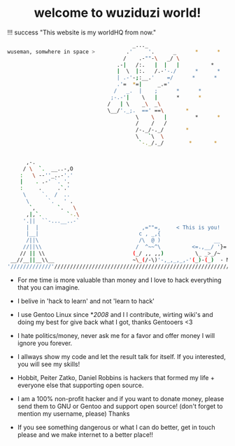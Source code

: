 <h1 align="center">welcome to wuziduzi world!</h1>

!!! success "This website is my worldHQ from now."

```sh
                                        _..._
wuseman, somwhere in space >          .'     '.      _      *      *
                                     /    .-""-\   _/ \  
                                   .-|   /:.   |  |   |          *      *
                                   |  \  |:.   /.-'-./      *      *
                                   | .-'-;:__.'    =/      *      *
                                   .'=  *=|     _.='
                                  /   _.  |    ;      *      *
                                 ;-.-'|    \   |      *      *
                                /   | \    _\  _\           
                                \__/'._;.  ==' ==\       *          
                                         \    \   |         *      *
                                         /    /   /
                                         /-._/-._/       *             *
                                         \   `\  \
                                          `-._/._/        *       *
          

      ,-.
     / \  `.  __..-,O
    :   \ --''_..-'.'
    |    . .-' `. '.
    :     .     .`.'
     \     `.  /  ..
      \      `.   ' .
       `,       `.   \
      ,|,`.        `-.\
     '.||  ``-...__..-`
      |  |                                 ,=""=,     < This is you!     
      |__|                                c , _,{      
      /||\                                /\  @ )                 __
     //||\\                              /  ^~~^\          <=.,__/ '}=
    // || \\                            (_/ ,, ,,)          \_ _>_/~
 __//__||__\\__                         ~\_(/-\)'-,_,_,_,-'(_)-(_)  - Mama! Mama!
'/////////////'///////////////////////////////////////////////////////////////////////////
```


- For me time is more valuable than money and I love to hack everything that you can imagine. 

- I belive in 'hack to learn' and not 'learn to hack' 

- I use Gentoo Linux since **2008* and I I contribute, wirting wiki's and doing my best for give back what I got, thanks Gentooers <3

- I hate politics/money, never ask me for a favor and offer money I will ignore you forever.

- I allways show my code and let the result talk for itself. If you interested, you will see my skills!

- Hobbit, Peiter Zatko, Daniel Robbins is hackers that formed my life + everyone else that supporting open source.

- I am a 100% non-profit hacker and if you want to donate money, please send them to GNU or Gentoo and support open source! (don't forget to mention my username, please) Thanks

- If you see something dangerous or what I can do better, get in touch please and we make internet to a better place!!


